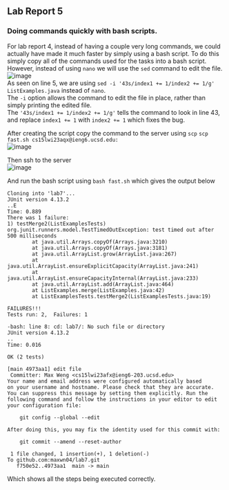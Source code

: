 ## Lab Report 5

### Doing commands quickly with bash scripts.

For lab report 4, instead of having a couple very long commands, we could actually have made it much faster by simply using a bash script. To do this simply copy all of the commands used for the tasks into a bash script. However, instead of using `nano` we will use the `sed` command to edit the file.  
![image](https://user-images.githubusercontent.com/73797155/224789695-4610f7c2-63e1-499c-9fbf-4372a1b14107.png)  
As seen on line 5, we are using `sed -i '43s/index1 += 1/index2 += 1/g' ListExamples.java` instead of `nano`.  
The `-i` option allows the command to edit the file in place, rather than simply printing the edited file.  
The `'43s/index1 += 1/index2 += 1/g'` tells the command to look in line 43, and replace `index1 += 1` with `index2 += 1` which fixes the bug.  

After creating the script copy the command to the server using `scp`
`scp fast.sh cs15lwi23aqx@ieng6.ucsd.edu:`  
![image](https://user-images.githubusercontent.com/73797155/224580113-2c1fe5de-12bb-4a93-9ec8-a49e339d9e2c.png)


Then ssh to the server  
![image](https://user-images.githubusercontent.com/73797155/224580126-4bb9d215-bf41-412d-8e2b-46233d77a083.png)  

And run the bash script using `bash fast.sh` which gives the output below  
``` git bash
Cloning into 'lab7'...
JUnit version 4.13.2
..E
Time: 0.889
There was 1 failure:
1) testMerge2(ListExamplesTests)
org.junit.runners.model.TestTimedOutException: test timed out after 500 milliseconds
        at java.util.Arrays.copyOf(Arrays.java:3210)
        at java.util.Arrays.copyOf(Arrays.java:3181)
        at java.util.ArrayList.grow(ArrayList.java:267)
        at java.util.ArrayList.ensureExplicitCapacity(ArrayList.java:241)
        at java.util.ArrayList.ensureCapacityInternal(ArrayList.java:233)
        at java.util.ArrayList.add(ArrayList.java:464)
        at ListExamples.merge(ListExamples.java:42)
        at ListExamplesTests.testMerge2(ListExamplesTests.java:19)

FAILURES!!!
Tests run: 2,  Failures: 1

-bash: line 8: cd: lab7/: No such file or directory
JUnit version 4.13.2
..
Time: 0.016

OK (2 tests)

[main 4973aa1] edit file
 Committer: Max Weng <cs15lwi23afx@ieng6-203.ucsd.edu>
Your name and email address were configured automatically based
on your username and hostname. Please check that they are accurate.
You can suppress this message by setting them explicitly. Run the
following command and follow the instructions in your editor to edit
your configuration file:

    git config --global --edit

After doing this, you may fix the identity used for this commit with:

    git commit --amend --reset-author

 1 file changed, 1 insertion(+), 1 deletion(-)
To github.com:maxwn04/lab7.git
   f750e52..4973aa1  main -> main
```
Which shows all the steps being executed correctly.
